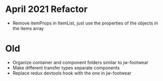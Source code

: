 # April 2021 Refactor
- Remove itemProps in ItemList, just use the properties of the objects in the items array

# Old
- Organize container and component folders similar to jw-footwear
- Make different transfer types separate components
- Replace redux devtools hook with the one in jw-footwear
